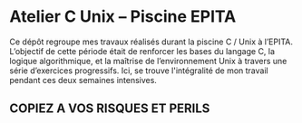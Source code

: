 # Atelier C Unix – Piscine EPITA

Ce dépôt regroupe mes travaux réalisés durant la piscine C / Unix à l’EPITA.  
L’objectif de cette période était de renforcer les bases du langage C, la logique algorithmique, et la maîtrise de l’environnement Unix à travers une série d’exercices progressifs.
Ici, se trouve l'intégralité de mon travail pendant ces deux semaines intensives.

## COPIEZ A VOS RISQUES ET PERILS
